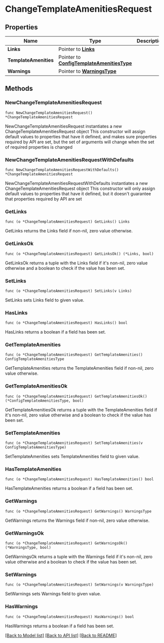 # ChangeTemplateAmenitiesRequest

## Properties

Name | Type | Description | Notes
------------ | ------------- | ------------- | -------------
**Links** | Pointer to [**Links**](Links.md) |  | [optional] 
**TemplateAmenities** | Pointer to [**ConfigTemplateAmenitiesType**](ConfigTemplateAmenitiesType.md) |  | [optional] 
**Warnings** | Pointer to [**WarningsType**](WarningsType.md) |  | [optional] 

## Methods

### NewChangeTemplateAmenitiesRequest

`func NewChangeTemplateAmenitiesRequest() *ChangeTemplateAmenitiesRequest`

NewChangeTemplateAmenitiesRequest instantiates a new ChangeTemplateAmenitiesRequest object
This constructor will assign default values to properties that have it defined,
and makes sure properties required by API are set, but the set of arguments
will change when the set of required properties is changed

### NewChangeTemplateAmenitiesRequestWithDefaults

`func NewChangeTemplateAmenitiesRequestWithDefaults() *ChangeTemplateAmenitiesRequest`

NewChangeTemplateAmenitiesRequestWithDefaults instantiates a new ChangeTemplateAmenitiesRequest object
This constructor will only assign default values to properties that have it defined,
but it doesn't guarantee that properties required by API are set

### GetLinks

`func (o *ChangeTemplateAmenitiesRequest) GetLinks() Links`

GetLinks returns the Links field if non-nil, zero value otherwise.

### GetLinksOk

`func (o *ChangeTemplateAmenitiesRequest) GetLinksOk() (*Links, bool)`

GetLinksOk returns a tuple with the Links field if it's non-nil, zero value otherwise
and a boolean to check if the value has been set.

### SetLinks

`func (o *ChangeTemplateAmenitiesRequest) SetLinks(v Links)`

SetLinks sets Links field to given value.

### HasLinks

`func (o *ChangeTemplateAmenitiesRequest) HasLinks() bool`

HasLinks returns a boolean if a field has been set.

### GetTemplateAmenities

`func (o *ChangeTemplateAmenitiesRequest) GetTemplateAmenities() ConfigTemplateAmenitiesType`

GetTemplateAmenities returns the TemplateAmenities field if non-nil, zero value otherwise.

### GetTemplateAmenitiesOk

`func (o *ChangeTemplateAmenitiesRequest) GetTemplateAmenitiesOk() (*ConfigTemplateAmenitiesType, bool)`

GetTemplateAmenitiesOk returns a tuple with the TemplateAmenities field if it's non-nil, zero value otherwise
and a boolean to check if the value has been set.

### SetTemplateAmenities

`func (o *ChangeTemplateAmenitiesRequest) SetTemplateAmenities(v ConfigTemplateAmenitiesType)`

SetTemplateAmenities sets TemplateAmenities field to given value.

### HasTemplateAmenities

`func (o *ChangeTemplateAmenitiesRequest) HasTemplateAmenities() bool`

HasTemplateAmenities returns a boolean if a field has been set.

### GetWarnings

`func (o *ChangeTemplateAmenitiesRequest) GetWarnings() WarningsType`

GetWarnings returns the Warnings field if non-nil, zero value otherwise.

### GetWarningsOk

`func (o *ChangeTemplateAmenitiesRequest) GetWarningsOk() (*WarningsType, bool)`

GetWarningsOk returns a tuple with the Warnings field if it's non-nil, zero value otherwise
and a boolean to check if the value has been set.

### SetWarnings

`func (o *ChangeTemplateAmenitiesRequest) SetWarnings(v WarningsType)`

SetWarnings sets Warnings field to given value.

### HasWarnings

`func (o *ChangeTemplateAmenitiesRequest) HasWarnings() bool`

HasWarnings returns a boolean if a field has been set.


[[Back to Model list]](../README.md#documentation-for-models) [[Back to API list]](../README.md#documentation-for-api-endpoints) [[Back to README]](../README.md)


